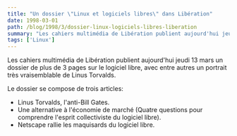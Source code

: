 ```yaml
---
title: "Un dossier \"Linux et logiciels libres\" dans Libération"
date: 1998-03-01
path: /blog/1998/3/dossier-linux-logiciels-libres-liberation
summary: "Les cahiers multimédia de Libération publient aujourd'hui jeudi 13 mars un dossier de plus de 3 pages sur le logiciel libre, avec entre autres un portrait très vraisemblable de Linus Torvalds."
tags: ['Linux']
---
```


<P>Les cahiers multimédia de Libération publient aujourd'hui
jeudi 13 mars un dossier de plus de 3 pages sur le logiciel libre,
avec entre autres un portrait très vraisemblable de Linus Torvalds.
</P>

<P>
Le dossier se compose de trois articles:
<UL>

<LI>Linus Torvalds, l'anti-Bill Gates.

<LI>Une alternative à l'économie de marché (Quatre questions pour comprendre
l'esprit collectiviste du logiciel libre).

<LI>Netscape rallie les maquisards du logiciel libre.

</UL>

</P>


